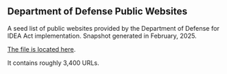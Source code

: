 ## Department of Defense Public Websites

A seed list of public websites provided by the Department of Defense for IDEA Act implementation. Snapshot generated in February, 2025.  

[The file is located here](https://raw.githubusercontent.com/GSA/federal-website-index/refs/heads/main/data/dataset/dod_public.csv).  

It contains roughly 3,400 URLs.  
